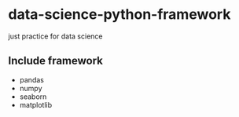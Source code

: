 # data-science-python-framework
just practice for data science
## Include framework
 * pandas
 * numpy
 * seaborn
 * matplotlib

